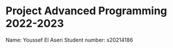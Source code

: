 Project Advanced Programming 2022-2023
=======================================

Name: Youssef El Aseri
Student number: s20214186
